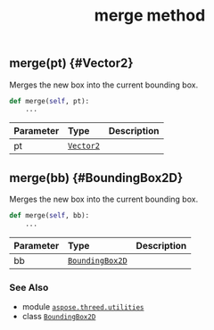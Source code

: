 ﻿---
title: merge method
second_title: Aspose.3D for Python via .NET API References
description: 
type: docs
weight: 20
url: /python-net/aspose.threed.utilities/boundingbox2d/merge/
is_root: false
---

## merge(pt) {#Vector2}

Merges the new box into the current bounding box.



```python
def merge(self, pt):
    ...
```


| Parameter | Type | Description |
| :- | :- | :- |
| pt | [`Vector2`](/3d/python-net/aspose.threed.utilities/vector2) |  |


## merge(bb) {#BoundingBox2D}

Merges the new box into the current bounding box.



```python
def merge(self, bb):
    ...
```


| Parameter | Type | Description |
| :- | :- | :- |
| bb | [`BoundingBox2D`](/3d/python-net/aspose.threed.utilities/boundingbox2d) |  |



### See Also
* module [`aspose.threed.utilities`](../../)
* class [`BoundingBox2D`](/3d/python-net/aspose.threed.utilities/boundingbox2d)
